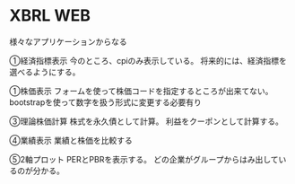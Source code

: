 # XBRL WEB
様々なアプリケーションからなる

①経済指標表示
今のところ、cpiのみ表示している。
将来的には、経済指標を選べるようにする。

①株価表示
フォームを使って株価コードを指定するところが出来てない。
bootstrapを使って数字を扱う形式に変更する必要有り

③理論株価計算
株式を永久債として計算。
利益をクーポンとして計算する。

④業績表示
業績と株価を比較する


⑤2軸プロット
PERとPBRを表示する。
どの企業がグループからはみ出しているのが分かる。